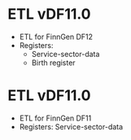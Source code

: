 # ETL vDF11.0

- ETL for FinnGen DF12
- Registers: 
  - Service-sector-data
  - Birth register 

# ETL vDF11.0

- ETL for FinnGen DF11
- Registers: Service-sector-data
